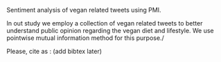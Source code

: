 Sentiment analysis of vegan related tweets using PMI.

In out study we employ a collection of vegan related tweets to better understand public opinion regarding the vegan diet and lifestyle. We use pointwise mutual information method for this purpose./

Please, cite as : (add bibtex later)

